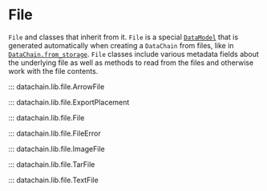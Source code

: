 # File

`File` and classes that inherit from it. `File` is a special
[`DataModel`](datatype.md#datachain.lib.data_model.DataModel) that is generated
automatically when creating a `DataChain` from files, like in
[`DataChain.from_storage`](datachain.md#datachain.lib.dc.DataChain.from_storage). `File`
classes include various metadata fields about the underlying file as well as methods to
read from the files and otherwise work with the file contents.

::: datachain.lib.file.ArrowFile

::: datachain.lib.file.ExportPlacement

::: datachain.lib.file.File

::: datachain.lib.file.FileError

::: datachain.lib.file.ImageFile

::: datachain.lib.file.TarFile

::: datachain.lib.file.TextFile
